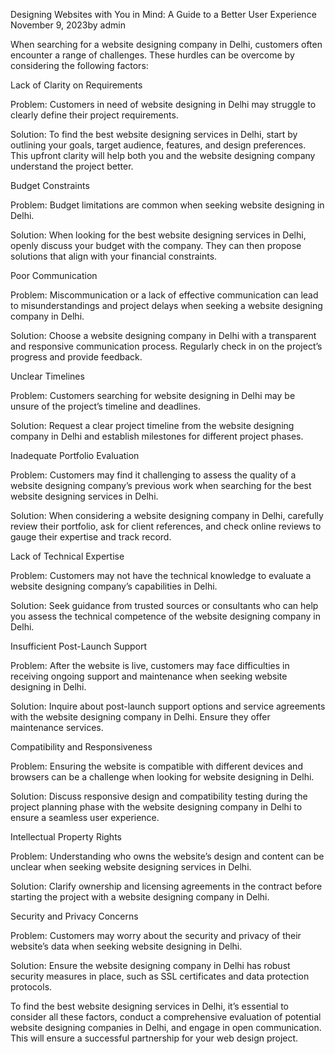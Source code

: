 Designing Websites with You in Mind: A Guide to a Better User Experience
November 9, 2023by admin

When searching for a website designing company in Delhi, customers often encounter a range of challenges. These hurdles can be overcome by considering the following factors:

Lack of Clarity on Requirements

Problem: Customers in need of website designing in Delhi may struggle to clearly define their project requirements.

Solution: To find the best website designing services in Delhi, start by outlining your goals, target audience, features, and design preferences. This upfront clarity will help both you and the website designing company understand the project better.

Budget Constraints

Problem: Budget limitations are common when seeking website designing in Delhi.

Solution: When looking for the best website designing services in Delhi, openly discuss your budget with the company. They can then propose solutions that align with your financial constraints.

Poor Communication

Problem: Miscommunication or a lack of effective communication can lead to misunderstandings and project delays when seeking a website designing company in Delhi.

Solution: Choose a website designing company in Delhi with a transparent and responsive communication process. Regularly check in on the project’s progress and provide feedback.

Unclear Timelines

Problem: Customers searching for website designing in Delhi may be unsure of the project’s timeline and deadlines.

Solution: Request a clear project timeline from the website designing company in Delhi and establish milestones for different project phases.

Inadequate Portfolio Evaluation

Problem: Customers may find it challenging to assess the quality of a website designing company’s previous work when searching for the best website designing services in Delhi.

Solution: When considering a website designing company in Delhi, carefully review their portfolio, ask for client references, and check online reviews to gauge their expertise and track record.

Lack of Technical Expertise

Problem: Customers may not have the technical knowledge to evaluate a website designing company’s capabilities in Delhi.

Solution: Seek guidance from trusted sources or consultants who can help you assess the technical competence of the website designing company in Delhi.

Insufficient Post-Launch Support

Problem: After the website is live, customers may face difficulties in receiving ongoing support and maintenance when seeking website designing in Delhi.

Solution: Inquire about post-launch support options and service agreements with the website designing company in Delhi. Ensure they offer maintenance services.

Compatibility and Responsiveness

Problem: Ensuring the website is compatible with different devices and browsers can be a challenge when looking for website designing in Delhi.

Solution: Discuss responsive design and compatibility testing during the project planning phase with the website designing company in Delhi to ensure a seamless user experience.

Intellectual Property Rights

Problem: Understanding who owns the website’s design and content can be unclear when seeking website designing services in Delhi.

Solution: Clarify ownership and licensing agreements in the contract before starting the project with a website designing company in Delhi.

Security and Privacy Concerns

Problem: Customers may worry about the security and privacy of their website’s data when seeking website designing in Delhi.

Solution: Ensure the website designing company in Delhi has robust security measures in place, such as SSL certificates and data protection protocols.

To find the best website designing services in Delhi, it’s essential to consider all these factors, conduct a comprehensive evaluation of potential website designing companies in Delhi, and engage in open communication. This will ensure a successful partnership for your web design project.

